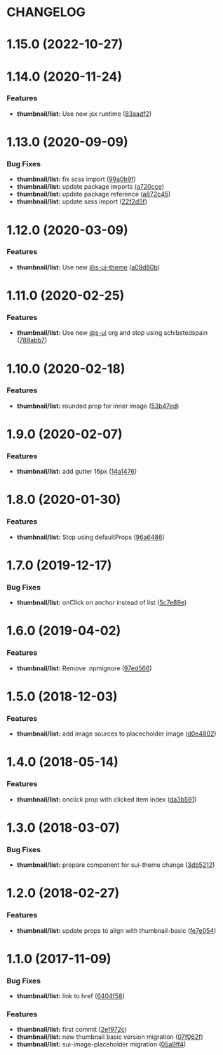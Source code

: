 # CHANGELOG

# 1.15.0 (2022-10-27)



# 1.14.0 (2020-11-24)


### Features

* **thumbnail/list:** Use new jsx runtime ([83aadf2](https://github.com/SUI-Components/adevinta-spain-components/commit/83aadf2dd0e54a9df8248442ad2eb89b772c741e))



# 1.13.0 (2020-09-09)


### Bug Fixes

* **thumbnail/list:** fix scss import ([99a0b9f](https://github.com/SUI-Components/adevinta-spain-components/commit/99a0b9fbaaf50d757192f19c6d499ef025b65190))
* **thumbnail/list:** update package imports ([a720cce](https://github.com/SUI-Components/adevinta-spain-components/commit/a720cce9a6397e5246da583fb55a21e925e5e8b7))
* **thumbnail/list:** update package reference ([a872c45](https://github.com/SUI-Components/adevinta-spain-components/commit/a872c459846a0063b81b6df9eced1f6c0a47e3ce))
* **thumbnail/list:** update sass import ([22f2d5f](https://github.com/SUI-Components/adevinta-spain-components/commit/22f2d5fed0b61c3fda63138561a0ed9df088f085))



# 1.12.0 (2020-03-09)


### Features

* **thumbnail/list:** Use new [@s-ui-theme](https://github.com/s-ui-theme) ([a08d80b](https://github.com/SUI-Components/adevinta-spain-components/commit/a08d80ba94ffbdf337c63c0a1bff781c89362c9e))



# 1.11.0 (2020-02-25)


### Features

* **thumbnail/list:** Use new [@s-ui](https://github.com/s-ui) org and stop using schibstedspain ([789abb7](https://github.com/SUI-Components/adevinta-spain-components/commit/789abb788ad0b4b76d49ad53a36be2438dbdd768))



# 1.10.0 (2020-02-18)


### Features

* **thumbnail/list:** rounded prop for inner image ([53b47ed](https://github.com/SUI-Components/adevinta-spain-components/commit/53b47ed88b007b729996af44a98d33b3db86e927))



# 1.9.0 (2020-02-07)


### Features

* **thumbnail/list:** add gutter 16px ([14a1476](https://github.com/SUI-Components/adevinta-spain-components/commit/14a1476027b4ec76238204321f26ee6412cf9462))



# 1.8.0 (2020-01-30)


### Features

* **thumbnail/list:** Stop using defaultProps ([96a6486](https://github.com/SUI-Components/adevinta-spain-components/commit/96a64863b05cc0fe736f6c5a3b81f5e30a3a5cec))



# 1.7.0 (2019-12-17)


### Bug Fixes

* **thumbnail/list:** onClick on anchor instead of list ([5c7e89e](https://github.com/SUI-Components/adevinta-spain-components/commit/5c7e89ef62e4e11e7967cdf4c1f2e072506ed675))



# 1.6.0 (2019-04-02)


### Features

* **thumbnail/list:** Remove .npmignore ([97ed566](https://github.com/SUI-Components/adevinta-spain-components/commit/97ed5660191b1f0f230a7a0d63d46e725a66c116))



# 1.5.0 (2018-12-03)


### Features

* **thumbnail/list:** add image sources to placecholder image ([d0e4802](https://github.com/SUI-Components/adevinta-spain-components/commit/d0e480283e2e5c464ac9eb0a622b6740aefc477b))



# 1.4.0 (2018-05-14)


### Features

* **thumbnail/list:** onclick prop with clicked item index ([da3b591](https://github.com/SUI-Components/adevinta-spain-components/commit/da3b591499b60e7e44d74c9397cbeb54b3f42da1))



# 1.3.0 (2018-03-07)


### Bug Fixes

* **thumbnail/list:** prepare component for sui-theme change ([3db5212](https://github.com/SUI-Components/adevinta-spain-components/commit/3db5212f475ee40968b85cb41bd3eaaf667296e1))



# 1.2.0 (2018-02-27)


### Features

* **thumbnail/list:** update props to align with thumbnail-basic ([fe7e054](https://github.com/SUI-Components/adevinta-spain-components/commit/fe7e054f5c99b9b71da125a3d9adb142db2c2729))



# 1.1.0 (2017-11-09)


### Bug Fixes

* **thumbnail/list:** link to href ([6404f58](https://github.com/SUI-Components/adevinta-spain-components/commit/6404f58f0c0f342a371255ba3f8bf36e8acd8b32))


### Features

* **thumbnail/list:** first commit ([2ef972c](https://github.com/SUI-Components/adevinta-spain-components/commit/2ef972c869f33b36ae40acdef4f35ed2df27fc97))
* **thumbnail/list:** new thumbnail basic version migration ([07f062f](https://github.com/SUI-Components/adevinta-spain-components/commit/07f062fbf13b86d96b4406b0a8b53109ff64f6a7))
* **thumbnail/list:** sui-image-placeholder migration ([05a9ff4](https://github.com/SUI-Components/adevinta-spain-components/commit/05a9ff4fa0fa9404ecfc5232b393659c8526d4f0))




